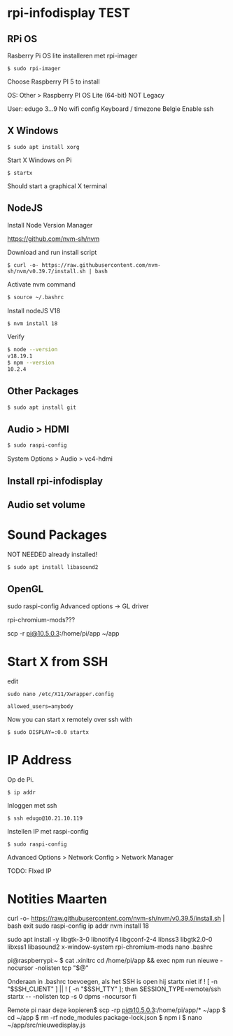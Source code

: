 # rpi-infodisplay TEST

## RPi OS

Rasberry Pi OS lite installeren met rpi-imager

```
$ sudo rpi-imager
```

Choose Raspberry PI 5 to install

OS: Other > Raspberry PI OS Lite (64-bit) NOT Legacy

User: edugo 3...9
No wifi config
Keyboard / timezone Belgie
Enable ssh

## X Windows

```
$ sudo apt install xorg
```

Start X Windows on Pi

```
$ startx
```

Should start a graphical X terminal

## NodeJS

Install Node Version Manager

https://github.com/nvm-sh/nvm

Download and run install script

```
$ curl -o- https://raw.githubusercontent.com/nvm-sh/nvm/v0.39.7/install.sh | bash
```

Activate nvm command

```sh
$ source ~/.bashrc
```

Install nodeJS V18

```sh
$ nvm install 18
```

Verify

```sh
$ node --version
v18.19.1
$ npm --version
10.2.4
```

## Other Packages

```sh
$ sudo apt install git

```

## Audio > HDMI

```sh
$ sudo raspi-config

```

System Options > Audio > vc4-hdmi

## Install rpi-infodisplay

## Audio set volume

# Sound Packages

NOT NEEDED already installed!

```sh
$ sudo apt install libasound2
```

## OpenGL

sudo raspi-config
Advanced options -> GL driver

rpi-chromium-mods???

scp -r pi@10.5.0.3:/home/pi/app ~/app

# Start X from SSH

edit

```
sudo nano /etc/X11/Xwrapper.config
```

```
allowed_users=anybody

```

Now you can start x remotely over ssh with

```
$ sudo DISPLAY=:0.0 startx
```

# IP Address

Op de Pi.

```
$ ip addr
```

Inloggen met ssh

```
$ ssh edugo@10.21.10.119

```

Instellen IP met raspi-config

```
$ sudo raspi-config
```

Advanced Options > Network Config > Network Manager

TODO: FIxed IP

# Notities Maarten

curl -o- https://raw.githubusercontent.com/nvm-sh/nvm/v0.39.5/install.sh | bash
exit
sudo raspi-config
ip addr
nvm install 18

sudo apt install -y libgtk-3-0 libnotify4 libgconf-2-4 libnss3 libgtk2.0-0 libxss1 libasound2 x-window-system rpi-chromium-mods
nano .bashrc

pi@raspberrypi:~ $ cat .xinitrc
cd /home/pi/app && exec npm run nieuwe -nocursor -nolisten tcp "$@"

Onderaan in .bashrc toevoegen, als het SSH is open hij startx niet
if ! [ -n "$SSH_CLIENT" ] || ! [ -n "$SSH_TTY" ]; then
SESSION_TYPE=remote/ssh
startx -- -nolisten tcp -s 0 dpms -nocursor
fi

Remote pi naar deze kopieren$ scp -rp pi@10.5.0.3:/home/pi/app/\* ~/app
$ cd ~/app
$ rm -rf node_modules package-lock.json
$ npm i
$ nano ~/app/src/nieuwedisplay.js
